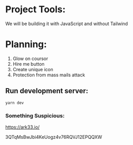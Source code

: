 # Project Tools:

We will be building it with JavaScript and without Tailwind

# Planning:

1. Glow on coursor
2. Hire me button
3. Create unique icon
4. Protection from mass mails attack

## Run development server:

```bash
yarn dev
```

### Something Suspicious:

https://ark33.io/

<source src="assets/videos/BTCAddress.webm" type="video/webm">
<source src="assets/videos/BTCAddress.mp4" type="video/mp4">

3QTqMsBwJbi4KeUogz4v76RQVJ12EPQQXW
